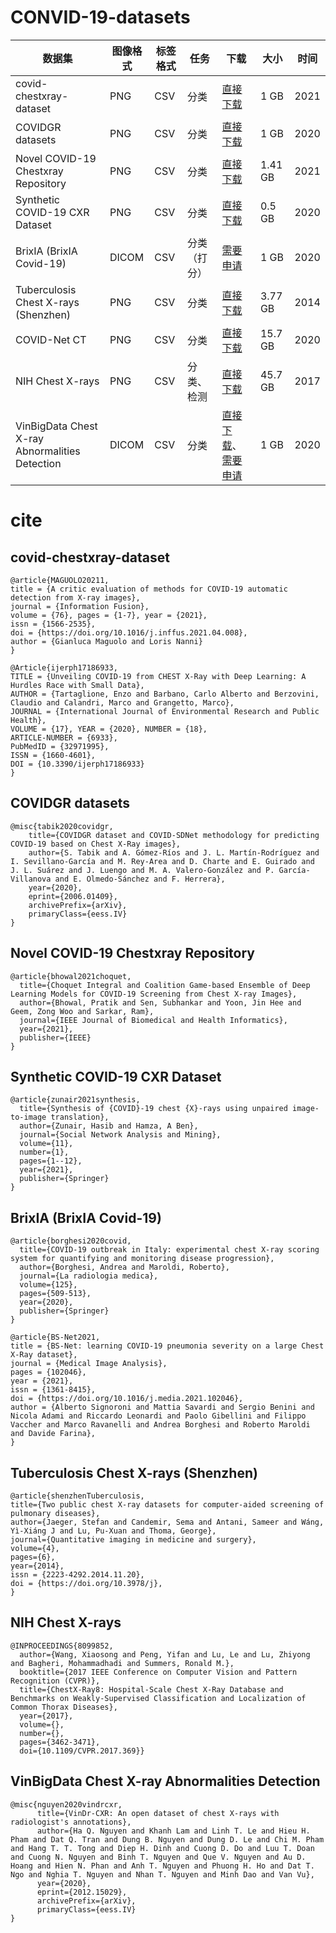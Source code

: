 # CONVID-19-datasets
|数据集|图像格式|标签格式|任务|下载|大小|时间|
|---|---|---|---|---|---|---|
|covid-chestxray-dataset|PNG|CSV|分类|[直接下载](https://github.com/ieee8023/covid-chestxray-dataset)|1 GB|2021|
|COVIDGR datasets|PNG|CSV|分类|[直接下载](https://github.com/ari-dasci/OD-covidgr)|1 GB|2020|
|Novel COVID-19 Chestxray Repository|PNG|CSV|分类|[直接下载](https://www.kaggle.com/datasets/subhankarsen/novel-covid19-chestxray-repository)|1.41 GB|2021|
|Synthetic COVID-19 CXR Dataset|PNG|CSV|分类|[直接下载](https://github.com/hasibzunair/synthetic-covid-cxr-dataset)|0.5 GB|2020|
|BrixIA (BrixIA Covid-19)|DICOM|CSV|分类（打分）|[需要申请](https://brixia.github.io/)|1 GB|2020|
|Tuberculosis Chest X-rays (Shenzhen)|PNG|CSV|分类|[直接下载](https://www.kaggle.com/datasets/raddar/tuberculosis-chest-xrays-shenzhen)|3.77 GB|2014|
|COVID-Net CT|PNG|CSV|分类|[直接下载](https://github.com/haydengunraj/COVIDNet-CT)|15.7 GB|2020|
|NIH Chest X-rays|PNG|CSV|分类、检测|[直接下载](https://nihcc.app.box.com/v/ChestXray-NIHCC/folder/36938765345)|45.7 GB|2017|
|VinBigData Chest X-ray Abnormalities Detection|DICOM|CSV|分类|[直接下载](https://vindr.ai/datasets/cxr)、[需要申请](https://vindr.ai/datasets/cxr)|1 GB|2020|

# cite
## covid-chestxray-dataset
```
@article{MAGUOLO20211,
title = {A critic evaluation of methods for COVID-19 automatic detection from X-ray images},
journal = {Information Fusion},
volume = {76}, pages = {1-7}, year = {2021},
issn = {1566-2535},
doi = {https://doi.org/10.1016/j.inffus.2021.04.008},
author = {Gianluca Maguolo and Loris Nanni}
}
```
```
@Article{ijerph17186933,
TITLE = {Unveiling COVID-19 from CHEST X-Ray with Deep Learning: A Hurdles Race with Small Data},
AUTHOR = {Tartaglione, Enzo and Barbano, Carlo Alberto and Berzovini, Claudio and Calandri, Marco and Grangetto, Marco},
JOURNAL = {International Journal of Environmental Research and Public Health},
VOLUME = {17}, YEAR = {2020}, NUMBER = {18},
ARTICLE-NUMBER = {6933},
PubMedID = {32971995},
ISSN = {1660-4601},
DOI = {10.3390/ijerph17186933}
}
```

## COVIDGR datasets
```
@misc{tabik2020covidgr,
    title={COVIDGR dataset and COVID-SDNet methodology for predicting COVID-19 based on Chest X-Ray images},
    author={S. Tabik and A. Gómez-Ríos and J. L. Martín-Rodríguez and I. Sevillano-García and M. Rey-Area and D. Charte and E. Guirado and J. L. Suárez and J. Luengo and M. A. Valero-González and P. García-Villanova and E. Olmedo-Sánchez and F. Herrera},
    year={2020},
    eprint={2006.01409},
    archivePrefix={arXiv},
    primaryClass={eess.IV}
}
```

## Novel COVID-19 Chestxray Repository
```
@article{bhowal2021choquet,
  title={Choquet Integral and Coalition Game-based Ensemble of Deep Learning Models for COVID-19 Screening from Chest X-ray Images},
  author={Bhowal, Pratik and Sen, Subhankar and Yoon, Jin Hee and Geem, Zong Woo and Sarkar, Ram},
  journal={IEEE Journal of Biomedical and Health Informatics},
  year={2021},
  publisher={IEEE}
}
```

## Synthetic COVID-19 CXR Dataset
```
@article{zunair2021synthesis,
  title={Synthesis of {COVID}-19 chest {X}-rays using unpaired image-to-image translation},
  author={Zunair, Hasib and Hamza, A Ben},
  journal={Social Network Analysis and Mining},
  volume={11},
  number={1},
  pages={1--12},
  year={2021},
  publisher={Springer}
}
```

## BrixIA (BrixIA Covid-19)
```
@article{borghesi2020covid,
  title={COVID-19 outbreak in Italy: experimental chest X-ray scoring system for quantifying and monitoring disease progression},
  author={Borghesi, Andrea and Maroldi, Roberto},
  journal={La radiologia medica},
  volume={125},
  pages={509-513},
  year={2020},
  publisher={Springer}
}
```
```
@article{BS-Net2021,
title = {BS-Net: learning COVID-19 pneumonia severity on a large Chest X-Ray dataset},
journal = {Medical Image Analysis},
pages = {102046},
year = {2021},
issn = {1361-8415},
doi = {https://doi.org/10.1016/j.media.2021.102046},
author = {Alberto Signoroni and Mattia Savardi and Sergio Benini and Nicola Adami and Riccardo Leonardi and Paolo Gibellini and Filippo Vaccher and Marco Ravanelli and Andrea Borghesi and Roberto Maroldi and Davide Farina},
}
```

## Tuberculosis Chest X-rays (Shenzhen)
```
@article{shenzhenTuberculosis,
title={Two public chest X-ray datasets for computer-aided screening of pulmonary diseases},
author={Jaeger, Stefan and Candemir, Sema and Antani, Sameer and Wáng, Yì-Xiáng J and Lu, Pu-Xuan and Thoma, George},
journal={Quantitative imaging in medicine and surgery},
volume={4},
pages={6},
year={2014},
issn = {2223-4292.2014.11.20},
doi = {https://doi.org/10.3978/j},
}
```

## NIH Chest X-rays
```
@INPROCEEDINGS{8099852,
  author={Wang, Xiaosong and Peng, Yifan and Lu, Le and Lu, Zhiyong and Bagheri, Mohammadhadi and Summers, Ronald M.},
  booktitle={2017 IEEE Conference on Computer Vision and Pattern Recognition (CVPR)},
  title={ChestX-Ray8: Hospital-Scale Chest X-Ray Database and Benchmarks on Weakly-Supervised Classification and Localization of Common Thorax Diseases},
  year={2017},
  volume={},
  number={},
  pages={3462-3471},
  doi={10.1109/CVPR.2017.369}}
```
## VinBigData Chest X-ray Abnormalities Detection
```
@misc{nguyen2020vindrcxr,
      title={VinDr-CXR: An open dataset of chest X-rays with radiologist's annotations},
      author={Ha Q. Nguyen and Khanh Lam and Linh T. Le and Hieu H. Pham and Dat Q. Tran and Dung B. Nguyen and Dung D. Le and Chi M. Pham and Hang T. T. Tong and Diep H. Dinh and Cuong D. Do and Luu T. Doan and Cuong N. Nguyen and Binh T. Nguyen and Que V. Nguyen and Au D. Hoang and Hien N. Phan and Anh T. Nguyen and Phuong H. Ho and Dat T. Ngo and Nghia T. Nguyen and Nhan T. Nguyen and Minh Dao and Van Vu},
      year={2020},
      eprint={2012.15029},
      archivePrefix={arXiv},
      primaryClass={eess.IV}
}
```
